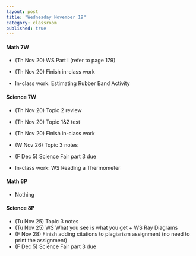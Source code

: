 ```yaml
---
layout: post
title: "Wednesday November 19"
category: classroom
published: true
---
```

#### Math 7W
* (Th Nov 20) WS Part I (refer to page 179)
* (Th Nov 20) Finish in-class work

* In-class work: Estimating Rubber Band Activity

#### Science 7W
* (Th Nov 20) Topic 2 review
* (Th Nov 20) Topic 1&2 test
* (Th Nov 20) Finish in-class work
* (W Nov 26) Topic 3 notes

* (F Dec 5) Science Fair part 3 due

* In-class work: WS Reading a Thermometer

#### Math 8P
* Nothing

#### Science 8P
* (Tu Nov 25) Topic 3 notes
* (Tu Nov 25) WS What you see is what you get + WS Ray Diagrams
* (F Nov 28) Finish adding citations to plagiarism assignment (no need to print the assignment)
* (F Dec 5) Science Fair part 3 due
